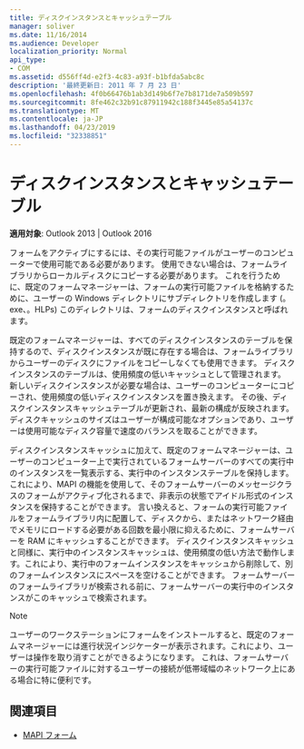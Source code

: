```yaml
---
title: ディスクインスタンスとキャッシュテーブル
manager: soliver
ms.date: 11/16/2014
ms.audience: Developer
localization_priority: Normal
api_type:
- COM
ms.assetid: d556ff4d-e2f3-4c83-a93f-b1bfda5abc8c
description: '最終更新日: 2011 年 7 月 23 日'
ms.openlocfilehash: 4f0b66476b1ab3d149b6f7e7b8171de7a509b597
ms.sourcegitcommit: 8fe462c32b91c87911942c188f3445e85a54137c
ms.translationtype: MT
ms.contentlocale: ja-JP
ms.lasthandoff: 04/23/2019
ms.locfileid: "32338851"
---
```

# <a name="disk-instances-and-cache-tables"></a>ディスクインスタンスとキャッシュテーブル

**適用対象**: Outlook 2013 | Outlook 2016 
  
フォームをアクティブにするには、その実行可能ファイルがユーザーのコンピューターで使用可能である必要があります。 使用できない場合は、フォームライブラリからローカルディスクにコピーする必要があります。 これを行うために、既定のフォームマネージャーは、フォームの実行可能ファイルを格納するために、ユーザーの Windows ディレクトリにサブディレクトリを作成します (。exe、。HLPs) このディレクトリは、フォームのディスクインスタンスと呼ばれます。
  
既定のフォームマネージャーは、すべてのディスクインスタンスのテーブルを保持するので、ディスクインスタンスが既に存在する場合は、フォームライブラリからユーザーのディスクにファイルをコピーしなくても使用できます。 ディスクインスタンスのテーブルは、使用頻度の低いキャッシュとして管理されます。 新しいディスクインスタンスが必要な場合は、ユーザーのコンピューターにコピーされ、使用頻度の低いディスクインスタンスを置き換えます。 その後、ディスクインスタンスキャッシュテーブルが更新され、最新の構成が反映されます。 ディスクキャッシュのサイズはユーザーが構成可能なオプションであり、ユーザーは使用可能なディスク容量で速度のバランスを取ることができます。
  
ディスクインスタンスキャッシュに加えて、既定のフォームマネージャーは、ユーザーのコンピューター上で実行されているフォームサーバーのすべての実行中のインスタンスを一覧表示する、実行中のインスタンステーブルを保持します。 これにより、MAPI の機能を使用して、そのフォームサーバーのメッセージクラスのフォームがアクティブ化されるまで、非表示の状態でアイドル形式のインスタンスを保持することができます。 言い換えると、フォームの実行可能ファイルをフォームライブラリ内に配置して、ディスクから、またはネットワーク経由でメモリにロードする必要がある回数を最小限に抑えるために、フォームサーバーを RAM にキャッシュすることができます。 ディスクインスタンスキャッシュと同様に、実行中のインスタンスキャッシュは、使用頻度の低い方法で動作します。これにより、実行中のフォームインスタンスをキャッシュから削除して、別のフォームインスタンスにスペースを空けることができます。 フォームサーバーのフォームライブラリが検索される前に、フォームサーバーの実行中のインスタンスがこのキャッシュで検索されます。
  
> [!NOTE]
> ユーザーのワークステーションにフォームをインストールすると、既定のフォームマネージャーには進行状況インジケーターが表示されます。これにより、ユーザーは操作を取り消すことができるようになります。 これは、フォームサーバーの実行可能ファイルに対するユーザーの接続が低帯域幅のネットワーク上にある場合に特に便利です。 
  
## <a name="see-also"></a>関連項目

- [MAPI フォーム](mapi-forms.md)


